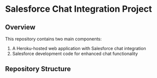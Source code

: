 # Salesforce Chat Integration Project

## Overview
This repository contains two main components:
1. A Heroku-hosted web application with Salesforce chat integration
2. Salesforce development code for enhanced chat functionality

## Repository Structure
